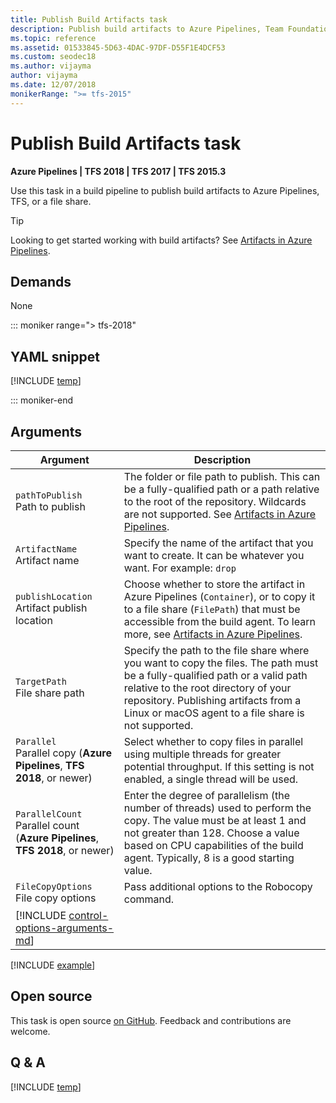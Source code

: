 ```yaml
---
title: Publish Build Artifacts task
description: Publish build artifacts to Azure Pipelines, Team Foundation Server (TFS), or to a file share
ms.topic: reference
ms.assetid: 01533845-5D63-4DAC-97DF-D55F1E4DCF53
ms.custom: seodec18
ms.author: vijayma
author: vijayma
ms.date: 12/07/2018
monikerRange: ">= tfs-2015"
---
```


# Publish Build Artifacts task

**Azure Pipelines | TFS 2018 | TFS 2017 | TFS 2015.3**

Use this task in a build pipeline to publish build artifacts to Azure Pipelines, TFS, or a file share.

> [!TIP]
> Looking to get started working with build artifacts? See [Artifacts in Azure Pipelines](../../artifacts/build-artifacts.md).

## Demands

None

::: moniker range="> tfs-2018"

## YAML snippet

[!INCLUDE [temp](../includes/yaml/PublishBuildArtifactsV1.md)]

::: moniker-end

## Arguments

| Argument                                                                               | Description                                                                                                                                                                                                                                                        |
| -------------------------------------------------------------------------------------- | ------------------------------------------------------------------------------------------------------------------------------------------------------------------------------------------------------------------------------------------------------------------ |
| `pathToPublish`<br/>Path to publish                                                    | The folder or file path to publish. This can be a fully-qualified path or a path relative to the root of the repository. Wildcards are not supported. See [Artifacts in Azure Pipelines](../../build/artifacts.md).                                                |
| `ArtifactName`<br/>Artifact name                                                       | Specify the name of the artifact that you want to create. It can be whatever you want. For example: `drop`                                                                                                                                                         |
| `publishLocation`<br/>Artifact publish location                                        | Choose whether to store the artifact in Azure Pipelines (`Container`), or to copy it to a file share (`FilePath`) that must be accessible from the build agent. To learn more, see [Artifacts in Azure Pipelines](../../artifacts/build-artifacts.md).             |
| `TargetPath`<br/>File share path                                                       | Specify the path to the file share where you want to copy the files. The path must be a fully-qualified path or a valid path relative to the root directory of your repository. Publishing artifacts from a Linux or macOS agent to a file share is not supported. |
| `Parallel`<br/>Parallel copy (**Azure Pipelines**, **TFS 2018**, or newer)             | Select whether to copy files in parallel using multiple threads for greater potential throughput. If this setting is not enabled, a single thread will be used.                                                                                                    |
| `ParallelCount`<br/>Parallel count (**Azure Pipelines**, **TFS 2018**, or newer)       | Enter the degree of parallelism (the number of threads) used to perform the copy. The value must be at least 1 and not greater than 128. Choose a value based on CPU capabilities of the build agent. Typically, 8 is a good starting value.                       |
| `FileCopyOptions`<br/>File copy options                                                | Pass additional options to the Robocopy command.                                                                                                                                                                                                                   |
| [!INCLUDE [control-options-arguments-md](../includes/control-options-arguments-md.md)] |                                                                                                                                                                                                                                                                    |

[!INCLUDE [example](../includes/copyfiles-publishbuildartifacts-usage.md)]

## Open source

This task is open source [on GitHub](https://github.com/Microsoft/azure-pipelines-tasks). Feedback and contributions are welcome.

## Q & A

<!-- BEGINSECTION class="md-qanda" -->

[!INCLUDE [temp](../includes/build-step-common-qa.md)]

<!-- ENDSECTION -->
